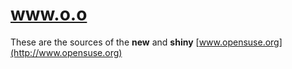 # www.o.o
These are the sources of the **new** and **shiny** [www.opensuse.org](http://www.opensuse.org)


